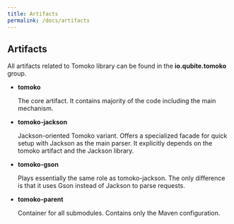 ```yaml
---
title: Artifacts
permalink: /docs/artifacts
---
```

## Artifacts

All artifacts related to Tomoko library can be found in the **io.qubite.tomoko** group.

* **tomoko**

   The core artifact. It contains majority of the code including the main mechanism.

* **tomoko-jackson**

   Jackson-oriented Tomoko variant. Offers a specialized facade for quick setup with Jackson as the main parser. It explicitly depends on the tomoko artifact and the Jackson library.

* **tomoko-gson**

   Plays essentially the same role as tomoko-jackson. The only difference is that it uses Gson instead of Jackson to parse requests.

* **tomoko-parent**

   Container for all submodules. Contains only the Maven configuration.
